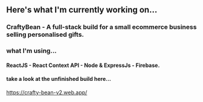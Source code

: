 ## Here's what I'm currently working on... 

### CraftyBean - A full-stack build for a small ecommerce business selling personalised gifts.

### what I'm using...
#### ReactJS - React Context API - Node & ExpressJs - Firebase.




#### take a look at the unfinished build here...
https://crafty-bean-v2.web.app/


